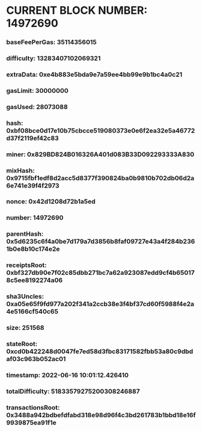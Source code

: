 # CURRENT BLOCK NUMBER: 14972690

### baseFeePerGas: 35114356015
### difficulty: 13283407102069321
### extraData: 0xe4b883e5bda9e7a59ee4bb99e9b1bc4a0c21
### gasLimit: 30000000
### gasUsed: 28073088
### hash: 0xbf08bce0d17e10b75cbcce519080373e0e6f2ea32e5a46772d37f2119ef42c83
### miner: 0x829BD824B016326A401d083B33D092293333A830
### mixHash: 0x9715fbf1edf8d2acc5d8377f390824ba0b9810b702db06d2a6e741e39f4f2973
### nonce: 0x42d1208d72b1a5ed
### number: 14972690
### parentHash: 0x5d6235c6f4a0be7d179a7d3856b8faf09727e43a4f284b2361b0e8b10c174e2e
### receiptsRoot: 0xbf327db90e7f02c85dbb271bc7a62a923087edd9cf4b650178c5ee8192274a06
### sha3Uncles: 0xa05e65f9fd977a202f341a2ccb38e3f4bf37cd60f5988f4e2a4e5166cf540c65
### size: 251568
### stateRoot: 0xcd0b422248d0047fe7ed58d3fbc83171582fbb53a80c9dbdaf03c963b052ac01
### timestamp: 2022-06-16 10:01:12.426410
### totalDifficulty: 51833579275200308246887
### transactionsRoot: 0x3488a942bdbefdfabd318e98d96f4c3bd261783b1bbd18e16f9939875ea91f1e
